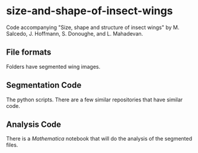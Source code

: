 # size-and-shape-of-insect-wings
Code accompanying "Size, shape and structure of insect wings" by M. Salcedo, J. Hoffmann, S. Donoughe, and L. Mahadevan.
## File formats
Folders have segmented wing images. 

## Segmentation Code
The python scripts. There are a few similar repositories that have similar code.

## Analysis Code
There is a _Mathematica_ notebook that will do the analysis of the segmented files.
